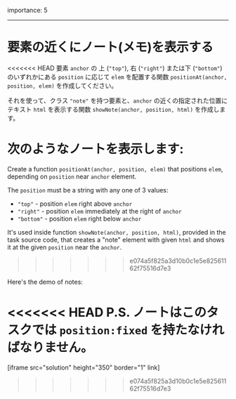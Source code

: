 importance: 5

---

# 要素の近くにノート(メモ)を表示する

<<<<<<< HEAD
要素 `anchor` の 上 (`"top"`), 右 (`"right"`) または下 (`"bottom"`) のいずれかにある `position` に応じて `elem` を配置する関数 `positionAt(anchor, position, elem)` を作成してください。

それを使って、クラス `"note"` を持つ要素と、`anchor` の近くの指定された位置にテキスト `html` を表示する関数 `showNote(anchor, position, html)` を作成します。

次のようなノートを表示します:
=======
Create a function `positionAt(anchor, position, elem)` that positions `elem`, depending on `position` near `anchor` element.

The `position` must be a string with any one of 3 values:
- `"top"` - position `elem` right above `anchor`
- `"right"` - position `elem` immediately at the right of `anchor`
- `"bottom"` - position `elem` right below `anchor`

It's used inside function `showNote(anchor, position, html)`, provided in the task source code, that creates a "note" element with given `html` and shows it at the given `position` near the `anchor`.
>>>>>>> e074a5f825a3d10b0c1e5e82561162f75516d7e3

Here's the demo of notes:

<<<<<<< HEAD
P.S. ノートはこのタスクでは `position:fixed` を持たなければなりません。
=======
[iframe src="solution" height="350" border="1" link]
>>>>>>> e074a5f825a3d10b0c1e5e82561162f75516d7e3
